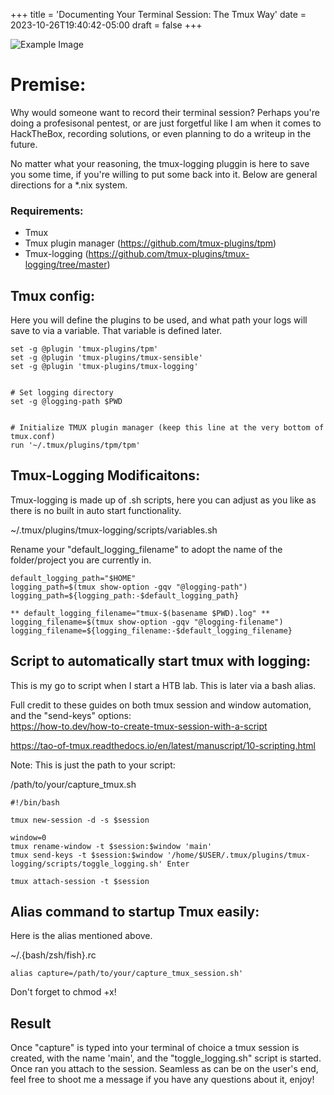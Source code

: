 +++
title = 'Documenting Your Terminal Session: The Tmux Way'
date = 2023-10-26T19:40:42-05:00
draft = false
+++

![Example Image](/img/tmux.png#center)

# Premise:

Why would someone want to record their terminal session? Perhaps you're doing a profesisonal pentest, or are just forgetful
like I am when it comes to HackTheBox, recording solutions, or even planning to do a writeup in the future.

No matter what your reasoning, the tmux-logging pluggin is here to save you some time, if you're willing to put some back into it. Below are general directions for a *.nix system.

### Requirements:

- Tmux
- Tmux plugin manager (https://github.com/tmux-plugins/tpm)
- Tmux-logging (https://github.com/tmux-plugins/tmux-logging/tree/master)

## Tmux config:

Here you will define the plugins to be used, and what path your logs will save to via a variable. That variable is defined later.

```#
set -g @plugin 'tmux-plugins/tpm'
set -g @plugin 'tmux-plugins/tmux-sensible'
set -g @plugin 'tmux-plugins/tmux-logging'


# Set logging directory
set -g @logging-path $PWD


# Initialize TMUX plugin manager (keep this line at the very bottom of tmux.conf)
run '~/.tmux/plugins/tpm/tpm'
```

## Tmux-Logging Modificaitons:

Tmux-logging is made up of .sh scripts, here you can adjust as you like as there is no built in auto start functionality.

~/.tmux/plugins/tmux-logging/scripts/variables.sh

Rename your "default\_logging\_filename" to adopt the name of the folder/project you are currently in.

```#
default_logging_path="$HOME"
logging_path=$(tmux show-option -gqv "@logging-path")
logging_path=${logging_path:-$default_logging_path}

** default_logging_filename="tmux-$(basename $PWD).log" **
logging_filename=$(tmux show-option -gqv "@logging-filename")
logging_filename=${logging_filename:-$default_logging_filename}
```

## Script to automatically start tmux with logging:

This is my go to script when I start a HTB lab. This is later via a bash alias.

Full credit to these guides on both tmux session and window automation, and the "send-keys" options:  
https://how-to.dev/how-to-create-tmux-session-with-a-script

https://tao-of-tmux.readthedocs.io/en/latest/manuscript/10-scripting.html

Note: This is just the path to your script:

/path/to/your/capture_tmux.sh

```
#!/bin/bash

tmux new-session -d -s $session

window=0
tmux rename-window -t $session:$window 'main'
tmux send-keys -t $session:$window '/home/$USER/.tmux/plugins/tmux-logging/scripts/toggle_logging.sh' Enter

tmux attach-session -t $session

```

## Alias command to startup Tmux easily:

Here is the alias mentioned above.

~/.{bash/zsh/fish}.rc

`alias capture=/path/to/your/capture_tmux_session.sh'`

Don't forget to chmod +x!

## Result

Once "capture" is typed into your terminal of choice a tmux session is created, with the name 'main', and the "toggle_logging.sh" script is started. Once ran you attach to the session. Seamless as can be on the user's end, feel free to shoot me a message if you have any questions about it, enjoy!

